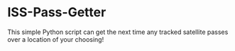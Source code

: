 # ISS-Pass-Getter


This simple Python script can get the next time any tracked satellite passes over a location of your choosing!
